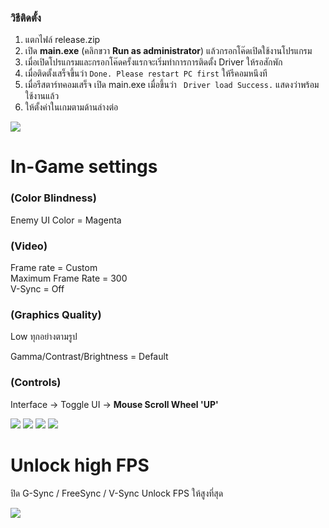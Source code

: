 ### วิธีติดตั้ง

1. แตกไฟล์ release.zip
2. เปิด __main.exe__ (คลิกขวา __Run as administrator__) แล้วกรอกโค๊ดเปิดใช้งานโปรแกรม
3. เมื่อเปิดโปรแกรมและกรอกโค๊ดครั้งแรกจะเริ่มทำการการติดตั้ง Driver ให้รอสักพัก
4. เมื่อติดตั้งเสร็จขึ้นว่า ```Done. Please restart PC first``` ให้รีคอมหนึงที
5. เมื่อรีสตาร์ทคอมเสร็จ เปิด main.exe เมื่อขึ้นว่า ``` Driver load Success.``` แสดงว่าพร้อมใช้งานแล้ว
6. ให้ตั้งค่าในเกมตามด้านล่างต่อ

![](https://media.discordapp.net/attachments/1034460902608617593/1063485037225451640/image.png?width=941&height=604)

# In-Game settings

### (Color Blindness) <br />
Enemy UI Color  =  Magenta

### (Video) <br />
Frame rate = Custom <br />
Maximum Frame Rate = 300 <br />
V-Sync = Off

### (Graphics Quality) <br />
Low ทุกอย่างตามรูป

Gamma/Contrast/Brightness = Default

### (Controls) <br />
Interface -> Toggle UI -> __Mouse Scroll Wheel 'UP'__

![](https://i.imgur.com/INbk0xj.png)
![](https://i.imgur.com/zkeczgN.png)
![](https://i.imgur.com/BC0bRWu.png)
![](https://media.discordapp.net/attachments/1034460902608617593/1046945759599276103/image.png?width=1083&height=609)

# Unlock high FPS

ปิด G-Sync / FreeSync / V-Sync Unlock FPS ให้สูงที่สุด

![](https://media.discordapp.net/attachments/1034460902608617593/1050150180055433256/image.png?width=791&height=609)

